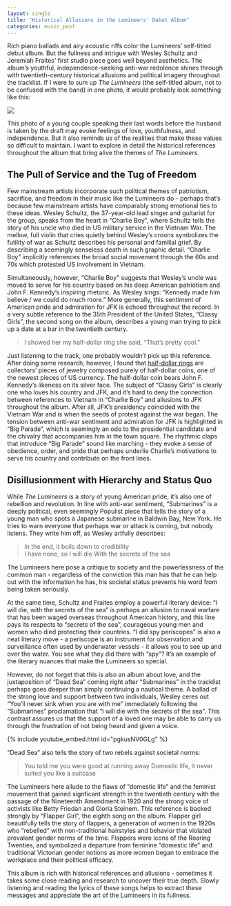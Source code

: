 ```yaml
---
layout: single
title: "Historical Allusions in the Lumineers' Debut Album"
categories: music_post 
---
```


Rich piano ballads and airy acoustic riffs color the Lumineers’ self-titled debut album. But the fullness and intrigue with Wesley Schultz and Jeremiah Fraites’ first studio piece goes well beyond aesthetics. The album’s youthful, independence-seeking anti-war redolence shines through with twentieth-century historical allusions and political imagery throughout the tracklist. If I were to sum up *The Lumineers* (the self-titled album, not to be confused with the band) in one photo, it would probably look something like this:

![]("/assets/images/soldier.jpg")

This photo of a young couple speaking their last words before the husband is taken by the draft may evoke feelings of love, youthfulness, and independence. But it also reminds us of the realities that make these values so difficult to maintain. I want to explore in detail the historical references throughout the album that bring alive the themes of *The Lumineers*. 

## The Pull of Service and the Tug of Freedom
Few mainstream artists incorporate such political themes of patriotism, sacrifice, and freedom in their music like the Lumineers do - perhaps that’s because few mainstream artists have comparably strong emotional ties to these ideas. Wesley Schultz, the 37-year-old lead singer and guitarist for the group, speaks from the heart in “Charlie Boy”, where Schultz tells the story of his uncle who died in US military service in the Vietnam War. The mellow, full violin that cries quietly behind Wesley’s croons symbolizes the futility of war as Schultz describes his personal and familial grief. By describing a seemingly senseless death in such graphic detail. “Charlie Boy” implicitly references the broad social movement through the 60s and 70s which protested US involvement in Vietnam.  

Simultaneously, however, “Charlie Boy” suggests that Wesley’s uncle was moved to serve for his country based on his deep American patriotism and John F. Kennedy’s inspiring rhetoric. As Wesley sings: “Kennedy made him believe / we could do much more.” More generally, this sentiment of American pride and admiration for JFK is echoed throughout the record. In a very subtle reference to the 35th President of the United States, “Classy Girls”, the second song on the album, describes a young man trying to pick up a date at a bar in the twentieth century. 

> I showed her my half-dollar ring 
> she said, “That’s pretty cool.” 

Just listening to the track, one probably wouldn’t pick up this reference. After doing some research, however, I found that [half-dollar rings](https://www.coinjewelryco.com/products/1971-2017-jfk-half-dollar-coin-ring-hand-made-usa-sizes-8-5-to-15) are collectors’ pieces of jewelry composed purely of half-dollar coins, one of the newest pieces of US currency. The half-dollar coin bears John F. Kennedy’s likeness on its silver face. The subject of “Classy Girls” is clearly one who loves his country and JFK, and it’s hard to deny the connection between references to Vietnam in “Charlie Boy” and allusions to JFK throughout the album. After all, JFK’s presidency coincided with the Vietnam War and is when the seeds of protest against the war began. The tension between anti-war sentiment and admiration for JFK is highlighted in “Big Parade”, which is seemingly an ode to the presidential candidate and the chivalry that accompanies him in the town square. The rhythmic claps that introduce “Big Parade” sound like marching - they evoke a sense of obedience, order, and pride that perhaps underlie Charlie’s motivations to serve his country and contribute on the front lines.

## Disillusionment with Hierarchy and Status Quo 
While *The Lumineers* is a story of young American pride, it’s also one of rebellion and revolution. In line with anti-war sentiment, “Submarines” is a deeply political, even seemingly Populist piece that tells the story of a young man who spots a Japanese submarine in Baldwin Bay, New York. He tries to warn everyone that perhaps war or attack is coming, but nobody listens. They write him off, as Wesley artfully describes:
 
> In the end, it boils down to credibility  
> I have none, so I will die 
> With the secrets of the sea 

The Lumineers here pose a critique to society and the powerlessness of the common man - regardless of the conviction this man has that he can help out with the information he has, his societal status prevents his word from being taken seriously. 

At the same time, Schultz and Fraites employ a powerful literary device: “I will die, with the secrets of the sea” is perhaps an allusion to naval warfare that has been waged overseas throughout American history, and this line pays its respects to “secrets of the sea”, courageous young men and women who died protecting their countries. “I did spy periscopes” is also a neat literary move - a periscope is an instrument for observation and surveillance often used by underwater vessels - it allows you to see up and over the water. You see what they did there with “spy”? It’s an example of the literary nuances that make the Lumineers so special. 

However, do not forget that this is also an album about love, and the juxtaposition of “Dead Sea” coming right after “Submarines” in the tracklist perhaps goes deeper than simply continuing a nautical theme. A ballad of the strong love and support between two individuals, Wesley ceres out “You’ll never sink when you are with me” immediately following the “Submarines” proclamation that “I will die with the secrets of the sea”. This contrast assures us that the support of a loved one may be able to carry us through the frustration of not being heard and given a voice. 

{% include youtube_embed.html id="pgkusNV0GLg" %} 

“Dead Sea” also tells the story of two rebels against societal norms:

> You told me you were good at running away 
> Domestic life, it never suited you like a suitcase

The Lumineers here allude to the flaws of “domestic life” and the feminist movement that gained signficant strength in the twentieth century with the passage of the Nineteenth Amendment in 1920 and the strong voice of activists like Betty Friedan and Gloria Steinem. This reference is backed strongly by “Flapper Girl”, the eighth song on the album. Flapper girl beautifully tells the story of flappers, a generation of women in the 1920s who “rebelled” with non-traditional hairstyles and behavior that violated prevalent gender norms of the time. Flappers were icons of the Roaring Twenties, and symbolized a departure from feminine “domestic life” and traditional Victorian gender notions as more women began to embrace the workplace and their political efficacy. 

This album is rich with historical references and allusions - sometimes it takes some close reading and research to uncover their true depth. Slowly listening and reading the lyrics of these songs helps to extract these messages and appreciate the art of the Lumineers in its fullness. 
